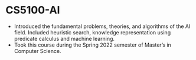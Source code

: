 # CS5100-AI
* Introduced the fundamental problems, theories, and algorithms of the AI field. Included heuristic search, knowledge representation using predicate calculus and machine learning.
* Took this course during the Spring 2022 semester of Master’s in Computer Science.  
